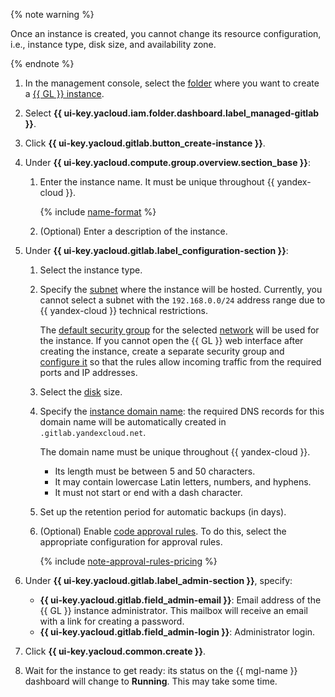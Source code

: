{% note warning %}

Once an instance is created, you cannot change its resource configuration, i.e., instance type, disk size, and availability zone.

{% endnote %}

1. In the management console, select the [folder](../../resource-manager/concepts/resources-hierarchy.md#folder) where you want to create a [{{ GL }} instance](../../managed-gitlab/concepts/index.md#instance).
1. Select **{{ ui-key.yacloud.iam.folder.dashboard.label_managed-gitlab }}**.
1. Click **{{ ui-key.yacloud.gitlab.button_create-instance }}**.
1. Under **{{ ui-key.yacloud.compute.group.overview.section_base }}**:

   1. Enter the instance name. It must be unique throughout {{ yandex-cloud }}.

      {% include [name-format](../name-format.md) %}

   1. (Optional) Enter a description of the instance.

1. Under **{{ ui-key.yacloud.gitlab.label_configuration-section }}**:

   1. Select the instance type.
   1. Specify the [subnet](../../vpc/concepts/network.md#subnet) where the instance will be hosted. Currently, you cannot select a subnet with the `192.168.0.0/24` address range due to {{ yandex-cloud }} technical restrictions.

      The [default security group](../../vpc/concepts/security-groups.md#default-security-group) for the selected [network](../../vpc/concepts/network.md#network) will be used for the instance. If you cannot open the {{ GL }} web interface after creating the instance, create a separate security group and [configure it](../../managed-gitlab/operations/configure-security-group.md) so that the rules allow incoming traffic from the required ports and IP addresses.

   1. Select the [disk](../../compute/concepts/disk.md) size.
   1. Specify the [instance domain name](../../compute/concepts/network.md#hostname): the required DNS records for this domain name will be automatically created in `.gitlab.yandexcloud.net`.

      The domain name must be unique throughout {{ yandex-cloud }}.

      * Its length must be between 5 and 50 characters.
      * It may contain lowercase Latin letters, numbers, and hyphens.
      * It must not start or end with a dash character.

   1. Set up the retention period for automatic backups (in days).
   1. (Optional) Enable [code approval rules](../../managed-gitlab/concepts/approval-rules.md). To do this, select the appropriate configuration for approval rules.

      {% include [note-approval-rules-pricing](note-approval-rules-pricing.md) %}

1. Under **{{ ui-key.yacloud.gitlab.label_admin-section }}**, specify:
   * **{{ ui-key.yacloud.gitlab.field_admin-email }}**: Email address of the {{ GL }} instance administrator. This mailbox will receive an email with a link for creating a password.
   * **{{ ui-key.yacloud.gitlab.field_admin-login }}**: Administrator login.
1. Click **{{ ui-key.yacloud.common.create }}**.
1. Wait for the instance to get ready: its status on the {{ mgl-name }} dashboard will change to **Running**. This may take some time.
